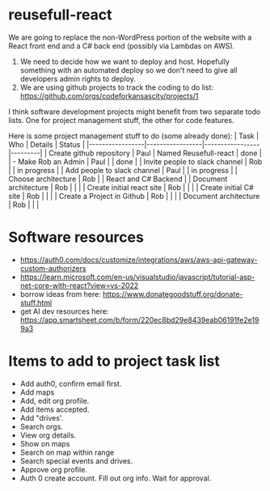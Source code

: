 # reusefull-react


We are going to replace the non-WordPress portion of the website with a React front end and a C# back end (possibly via Lambdas on AWS).
1. We need to decide how we want to deploy and host.  Hopefully something with an automated deploy so we don't need to give all developers admin rights to deploy.
2. We are using github projects to track the coding to do list: https://github.com/orgs/codeforkansascity/projects/1

I think software development projects might benefit from two separate todo lists.  One for project management stuff, the other for code features.

Here is some project management stuff to do (some already done):
| Task            | Who             | Details         | Status  |
|-----------------|-----------------|-----------------|---------|
| Create github repository | Paul    | Named Reusefull-react    | done |
| - Make Rob an Admin | Paul    |     | done |
| Invite people to slack channel | Rob    |     | in progress |
| Add people to slack channel | Paul    |     | in progress |
| Choose architecture | Rob    |     | React and C# Backend |
| Document architecture | Rob    |     |  |
| Create initial react site | Rob    |     |  |
| Create initial C# site | Rob    |     |  |
| Create a Project in Github | Rob    |     |  |
| Document architecture | Rob    |     |  |

# Software resources
* https://auth0.com/docs/customize/integrations/aws/aws-api-gateway-custom-authorizers
* https://learn.microsoft.com/en-us/visualstudio/javascript/tutorial-asp-net-core-with-react?view=vs-2022
* borrow ideas from here: https://www.donategoodstuff.org/donate-stuff.html
* get AI dev resources here: https://app.smartsheet.com/b/form/220ec8bd29e8439eab06191fe2e199a3

# Items to add to project task list
* Add auth0, confirm email first. 
* Add maps
* Add, edit org profile.
* Add items accepted. 
* Add "drives'.
* Search orgs.
* View org details.
* Show on maps
* Search on map within range 
* Search special events and drives. 
* Approve org profile.
* Auth 0 create account.  Fill out org info. Wait for approval.


